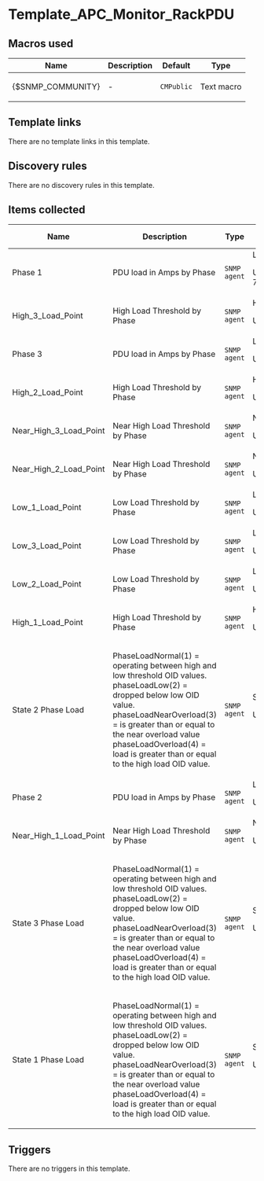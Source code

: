 # Template_APC_Monitor_RackPDU

## Macros used

|Name|Description|Default|Type|
|----|-----------|-------|----|
|{$SNMP_COMMUNITY}|<p>-</p>|`CMPublic`|Text macro|
## Template links

There are no template links in this template.

## Discovery rules

There are no discovery rules in this template.

## Items collected

|Name|Description|Type|Key and additional info|
|----|-----------|----|----|
|Phase 1|<p>PDU load in Amps by Phase</p>|`SNMP agent`|Load1Amps.rPDU<p>Update: 60;50/1-7,00:00-24:00</p>|
|High_3_Load_Point|<p>High Load Threshold by Phase</p>|`SNMP agent`|High3Load.rPDU<p>Update: 3600</p>|
|Phase 3|<p>PDU load in Amps by Phase</p>|`SNMP agent`|Load3Amps.rPDU<p>Update: 60</p>|
|High_2_Load_Point|<p>High Load Threshold by Phase</p>|`SNMP agent`|High2Load.rPDU<p>Update: 3600</p>|
|Near_High_3_Load_Point|<p>Near High Load Threshold by Phase</p>|`SNMP agent`|NHigh3Load.rPDU<p>Update: 3600</p>|
|Near_High_2_Load_Point|<p>Near High Load Threshold by Phase</p>|`SNMP agent`|NHigh2Load.rPDU<p>Update: 3600</p>|
|Low_1_Load_Point|<p>Low Load Threshold by Phase</p>|`SNMP agent`|Low1Load.rPDU<p>Update: 3600</p>|
|Low_3_Load_Point|<p>Low Load Threshold by Phase</p>|`SNMP agent`|Low3Load.rPDU<p>Update: 3600</p>|
|Low_2_Load_Point|<p>Low Load Threshold by Phase</p>|`SNMP agent`|Low2Load.rPDU<p>Update: 3600</p>|
|High_1_Load_Point|<p>High Load Threshold by Phase</p>|`SNMP agent`|High1Load.rPDU<p>Update: 3600</p>|
|State 2 Phase Load|<p>PhaseLoadNormal(1) = operating between high and low threshold OID values. phaseLoadLow(2) = dropped below low OID value. phaseLoadNearOverload(3) = is greater than or equal to the near overload value phaseLoadOverload(4) = load is greater than or equal to the high load OID value.</p>|`SNMP agent`|State2Load.rPDU<p>Update: 1800</p>|
|Phase 2|<p>PDU load in Amps by Phase</p>|`SNMP agent`|Load2Amps.rPDU<p>Update: 60</p>|
|Near_High_1_Load_Point|<p>Near High Load Threshold by Phase</p>|`SNMP agent`|NHigh1Load.rPDU<p>Update: 3600</p>|
|State 3 Phase Load|<p>PhaseLoadNormal(1) = operating between high and low threshold OID values. phaseLoadLow(2) = dropped below low OID value. phaseLoadNearOverload(3) = is greater than or equal to the near overload value phaseLoadOverload(4) = load is greater than or equal to the high load OID value.</p>|`SNMP agent`|State3Load.rPDU<p>Update: 1800</p>|
|State 1 Phase Load|<p>PhaseLoadNormal(1) = operating between high and low threshold OID values. phaseLoadLow(2) = dropped below low OID value. phaseLoadNearOverload(3) = is greater than or equal to the near overload value phaseLoadOverload(4) = load is greater than or equal to the high load OID value.</p>|`SNMP agent`|State1Load.rPDU<p>Update: 1800</p>|
## Triggers

There are no triggers in this template.

